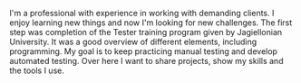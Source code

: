 I'm a professional with experience in working with demanding clients. I enjoy learning new things and now I'm looking for new challenges. The first step was completion of the Tester training program given by Jagiellonian University. It was a good overview of different elements, including programming. My goal is to keep practicing manual testing and develop automated testing. Over here I want to share projects, show my skills and the tools I use. 
